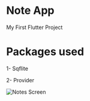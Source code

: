 # Note App

My First Flutter Project

# Packages used

1- Sqflite 

2- Provider

![Notes Screen](https://drive.google.com/file/d/1gTeDpEBp29qHL0Y8MLEKRhIQmwrBGH-C/view?usp=sharing/to/img.png)


